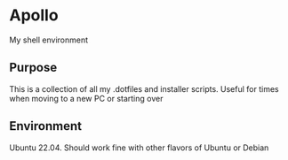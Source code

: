 # Apollo
My shell environment

## Purpose
This is a collection of all my .dotfiles and installer scripts. Useful for times
when moving to a new PC or starting over

## Environment
Ubuntu 22.04. Should work fine with other flavors of Ubuntu or Debian
